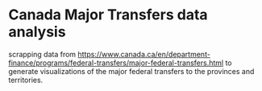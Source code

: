 # Canada Major Transfers data analysis
scrapping data from https://www.canada.ca/en/department-finance/programs/federal-transfers/major-federal-transfers.html to generate visualizations of the major federal transfers to the provinces and territories.